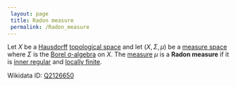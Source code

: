 ```yaml
---
 layout: page
 title: Radon measure
 permalink: /Radon_measure
---
```

Let $X$ be a [Hausdorff](https://defsmath.github.io/DefsMath/Hausdorff) [topological space](https://defsmath.github.io/DefsMath/topological_space) and let $(X, \Sigma, \mu)$ be a [measure space](https://defsmath.github.io/DefsMath/measure_space) where $\Sigma$ is the [Borel σ-algebra](https://defsmath.github.io/DefsMath/Borel_σ-algebra) on $X$. The [measure](https://defsmath.github.io/DefsMath/measure_space) $\mu$ is a **Radon measure** if it is [inner regular](https://defsmath.github.io/DefsMath/inner_regular) and [locally finite](https://defsmath.github.io/DefsMath/locally_finite_measure).

Wikidata ID: [Q2126650](https://www.wikidata.org/wiki/Q2126650)